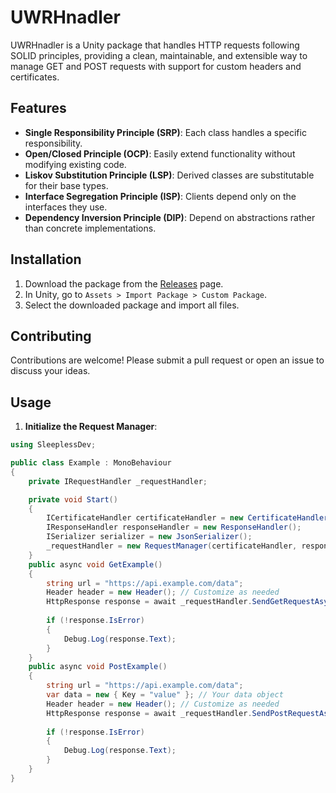 # UWRHnadler
UWRHnadler is a Unity package that handles HTTP requests following SOLID principles, providing a clean, maintainable, and extensible way to manage GET and POST requests with support for custom headers and certificates.
## Features

- **Single Responsibility Principle (SRP)**: Each class handles a specific responsibility.
- **Open/Closed Principle (OCP)**: Easily extend functionality without modifying existing code.
- **Liskov Substitution Principle (LSP)**: Derived classes are substitutable for their base types.
- **Interface Segregation Principle (ISP)**: Clients depend only on the interfaces they use.
- **Dependency Inversion Principle (DIP)**: Depend on abstractions rather than concrete implementations.

## Installation

1. Download the package from the [Releases](https://github.com/Sadeqsoli/UWRHnadler/releases) page.
2. In Unity, go to `Assets > Import Package > Custom Package`.
3. Select the downloaded package and import all files.

## Contributing
Contributions are welcome! Please submit a pull request or open an issue to discuss your ideas.

## Usage

1. **Initialize the Request Manager**:

```csharp
using SleeplessDev;

public class Example : MonoBehaviour
{
    private IRequestHandler _requestHandler;

    private void Start()
    {
        ICertificateHandler certificateHandler = new CertificateHandler();
        IResponseHandler responseHandler = new ResponseHandler();
        ISerializer serializer = new JsonSerializer();
        _requestHandler = new RequestManager(certificateHandler, responseHandler, serializer);
    }
    public async void GetExample()
    {
        string url = "https://api.example.com/data";
        Header header = new Header(); // Customize as needed
        HttpResponse response = await _requestHandler.SendGetRequestAsync(url, header);
        
        if (!response.IsError)
        {
            Debug.Log(response.Text);
        }
    }
    public async void PostExample()
    {
        string url = "https://api.example.com/data";
        var data = new { Key = "value" }; // Your data object
        Header header = new Header(); // Customize as needed
        HttpResponse response = await _requestHandler.SendPostRequestAsync(url, data, header);
        
        if (!response.IsError)
        {
            Debug.Log(response.Text);
        }
    }
}
